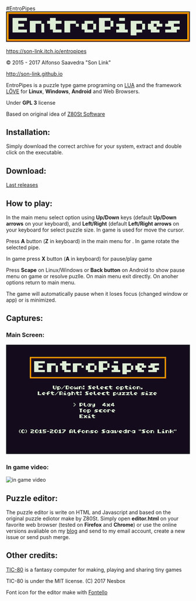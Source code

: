 #EntroPipes
![EntroPipes logo](img/logo.png)

https://son-link.itch.io/entropipes

© 2015 - 2017 Alfonso Saavedra "Son Link"

http://son-link.github.io

EntroPipes is a puzzle type game programing on [LUA](http://lua.org) and the framework [LÖVE](http://love2D.org) for **Linux**, **Windows**, **Android** and Web Browsers.

Under **GPL 3** license

Based on original idea of [Z80St Software](https://sites.google.com/site/z80stsoftware)

## Installation:
Simply download the correct archive for your system, extract and double click on the executable.

## Download:
[Last releases](https://github.com/son-link/EntroPipes/releases)

## How to play:

In the main menu select option using **Up/Down** keys (default **Up/Down arrows** on your keyboard), and **Left/Right** (default **Left/Right arrows** on your keyboard for select puzzle size. In game is used for move the cursor.

Press **A** button (**Z** in keyboard) in the main menu for . In game rotate the selected pipe.

In game press **X** button (**A** in keyboard) for pause/play game

Press **Scape** on Linux/Windows or **Back button** on Android to show pause menu on game or resolve puzlle. On main menu exit directly. On anoher options return to main menu.

The game will automatically pause when it loses focus (changed window or app) or is minimized.

## Captures:
### Main Screen:
![Main Screen](main_screen.png)

### In game video:
![in game video](entropipes-record.gif)


## Puzzle editor:

The puzzle editor is write on HTML and Javascript and based on the original puzzle ediotor make by Z80St. Simply open **editor.html** on your favorite web browser (tested on **Firefox** and **Chrome**) or use the online versions avaliable on my [blog](http://son-link.github.io/entropipes_editor/) and send to my email account, create a new issue or send push merge.


## Other credits:

[TIC-80](https://github.com/nesbox/TIC-80) is a fantasy computer for making, playing and sharing tiny games

TIC-80 is under the MIT license. (C) 2017 Nesbox

Font icon for the editor make with [Fontello](http://fontello.com)
